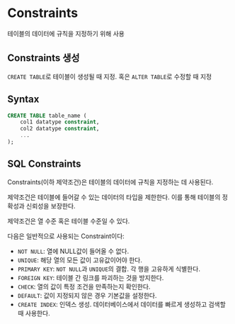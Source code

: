 # Constraints
테이블의 데이터에 규칙을 지정하기 위해 사용

## Constraints 생성
`CREATE TABLE`로 테이블이 생성될 때 지정. 혹은 `ALTER TABLE`로 수정할 때 지정

## Syntax
```sql
CREATE TABLE table_name (
    col1 datatype constraint,
    col2 datatype constraint,
    ...
);
```

## SQL Constraints
Constraints(이하 제약조건)은 테이블의 데이터에 규칙을 지정하는 데 사용된다.

제약조건은 테이블에 들어갈 수 있는 데이터의 타입을 제한한다. 이를 통해 테이블의 정확성과 신뢰성을 보장한다.

제약조건은 열 수준 혹은 테이블 수준일 수 있다.

다음은 일반적으로 사용되는 Constraint이다:
* `NOT NULL`: 열에 NULL값이 들어올 수 없다.
* `UNIQUE`: 해당 열의 모든 값이 고유값이어야 한다.
* `PRIMARY KEY`: `NOT NULL`과 `UNIQUE`의 결합. 각 행을 고유하게 식별한다.
* `FOREIGN KEY`: 테이블 간 링크를 파괴하는 것을 방지한다.
* `CHECK`: 열의 값이 특정 조건을 만족하는지 확인한다.
* `DEFAULT`: 값이 지정되지 않은 경우 기본값을 설정한다.
* `CREATE INDEX`: 인덱스 생성. 데이터베이스에서 데이터를 빠르게 생성하고 검색할 때 사용한다.
